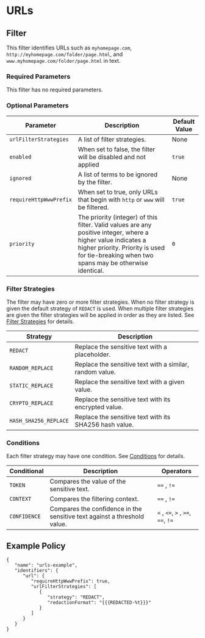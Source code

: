 # URLs

## Filter

This filter identifies URLs such as `myhomepage.com`, `http://myhomepage.com/folder/page.html`, and
`www.myhomepage.com/folder/page.html` in text.

### Required Parameters

This filter has no required parameters.

### Optional Parameters

| Parameter              | Description                                                                                                                                                                                                  | Default Value |
|------------------------|--------------------------------------------------------------------------------------------------------------------------------------------------------------------------------------------------------------|---------------|
| `urlFilterStrategies`  | A list of filter strategies.                                                                                                                                                                                 | None          |
| `enabled`              | When set to false, the filter will be disabled and not applied                                                                                                                                               | `true`        |
| `ignored`              | A list of terms to be ignored by the filter.                                                                                                                                                                 | None          |
| `requireHttpWwwPrefix` | When set to true, only URLs that begin with `http` or `www` will be filtered.                                                                                                                                | `true`        |
| `priority`             | The priority (integer) of this filter. Valid values are any positive integer, where a higher value indicates a higher priority. Priority is used for tie-breaking when two spans may be otherwise identical. | `0`           |

### Filter Strategies

The filter may have zero or more filter strategies. When no filter strategy is given the default strategy of `REDACT` is
used. When multiple filter strategies are given the filter strategies will be applied in order as they are listed.
See [Filter Strategies](#filter-strategies) for details.

| Strategy              | Description                                              |
|-----------------------|----------------------------------------------------------|
| `REDACT`              | Replace the sensitive text with a placeholder.           |
| `RANDOM_REPLACE`      | Replace the sensitive text with a similar, random value. |
| `STATIC_REPLACE`      | Replace the sensitive text with a given value.           |
| `CRYPTO_REPLACE`      | Replace the sensitive text with its encrypted value.     |
| `HASH_SHA256_REPLACE` | Replace the sensitive text with its SHA256 hash value.   |

### Conditions

Each filter strategy may have one condition. See [Conditions](#conditions) for details.

| Conditional  | Description                                                              | Operators                          |
|--------------|--------------------------------------------------------------------------|------------------------------------|
| `TOKEN`      | Compares the value of the sensitive text.                                | `==` , `!=`                        |
| `CONTEXT`    | Compares the filtering context.                                          | `==` , `!=`                        |
| `CONFIDENCE` | Compares the confidence in the sensitive text against a threshold value. | `<` , `<=`, `>` , `>=`, `==`, `!=` |

## Example Policy

```
{
   "name": "urls-example",
   "identifiers": {
      "url": {
         "requireHttpWwwPrefix": true,
         "urlFilterStrategies": [
            {
               "strategy": "REDACT",
               "redactionFormat": "{{{REDACTED-%t}}}"
            }
         ]
      }
   }
}
```
